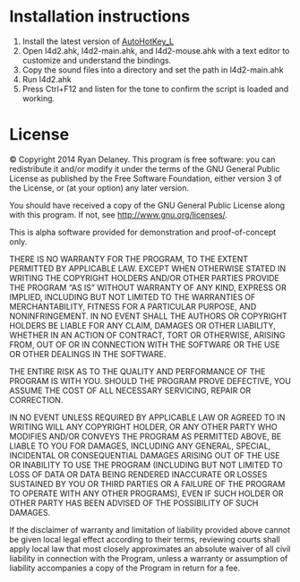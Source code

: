 # Installation instructions

1. Install the latest version of [AutoHotKey_L](http://l.autohotkey.net)
1. Open l4d2.ahk, l4d2-main.ahk, and l4d2-mouse.ahk with a text editor to
   customize and understand the bindings.
1. Copy the sound files into a directory and set the path in l4d2-main.ahk
1. Run l4d2.ahk
1. Press Ctrl+F12 and listen for the tone to confirm the script is loaded and working.

# License
© Copyright 2014 Ryan Delaney.
This program is free software: you can redistribute it and/or modify it
under the terms of the GNU General Public License as published by the
Free Software Foundation, either version 3 of the License, or (at your
option) any later version.

You should have received a copy of the GNU General Public License along
with this program.  If not, see <http://www.gnu.org/licenses/>.

This is alpha software provided for demonstration and proof-of-concept only.

THERE IS NO WARRANTY FOR THE PROGRAM, TO THE EXTENT
PERMITTED BY APPLICABLE LAW. EXCEPT WHEN OTHERWISE STATED
IN WRITING THE COPYRIGHT HOLDERS AND/OR OTHER PARTIES
PROVIDE THE PROGRAM “AS IS” WITHOUT WARRANTY OF ANY KIND,
EXPRESS OR IMPLIED, INCLUDING BUT NOT LIMITED TO THE
WARRANTIES OF MERCHANTABILITY, FITNESS FOR A PARTICULAR
PURPOSE, AND NONINFRINGEMENT. IN NO EVENT SHALL THE AUTHORS
OR COPYRIGHT HOLDERS BE LIABLE FOR ANY CLAIM, DAMAGES OR
OTHER LIABILITY, WHETHER IN AN ACTION OF CONTRACT, TORT OR
OTHERWISE, ARISING FROM, OUT OF OR IN CONNECTION WITH THE
SOFTWARE OR THE USE OR OTHER DEALINGS IN THE SOFTWARE.

THE ENTIRE RISK AS TO THE QUALITY AND PERFORMANCE OF THE
PROGRAM IS WITH YOU.  SHOULD THE PROGRAM PROVE DEFECTIVE,
YOU ASSUME THE COST OF ALL NECESSARY SERVICING, REPAIR OR
CORRECTION.

IN NO EVENT UNLESS REQUIRED BY APPLICABLE LAW OR AGREED TO
IN WRITING WILL ANY COPYRIGHT HOLDER, OR ANY OTHER PARTY
WHO MODIFIES AND/OR CONVEYS THE PROGRAM AS PERMITTED
ABOVE, BE LIABLE TO YOU FOR DAMAGES, INCLUDING ANY
GENERAL, SPECIAL, INCIDENTAL OR CONSEQUENTIAL DAMAGES
ARISING OUT OF THE USE OR INABILITY TO USE THE PROGRAM
(INCLUDING BUT NOT LIMITED TO LOSS OF DATA OR DATA BEING
RENDERED INACCURATE OR LOSSES SUSTAINED BY YOU OR THIRD
PARTIES OR A FAILURE OF THE PROGRAM TO OPERATE WITH ANY
OTHER PROGRAMS), EVEN IF SUCH HOLDER OR OTHER PARTY HAS
BEEN ADVISED OF THE POSSIBILITY OF SUCH DAMAGES.

If the disclaimer of warranty and limitation of liability
provided above cannot be given local legal effect
according to their terms, reviewing courts shall apply
local law that most closely approximates an absolute
waiver of all civil liability in connection with the
Program, unless a warranty or assumption of liability
accompanies a copy of the Program in return for a fee.

